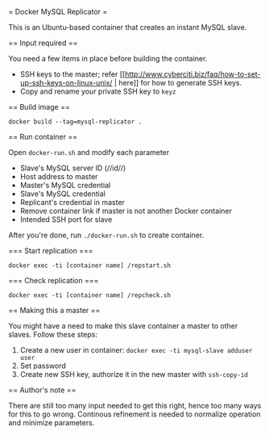 = Docker MySQL Replicator =

This is an Ubuntu-based container that creates an instant MySQL slave.

== Input required ==

You need a few items in place before building the container.

- SSH keys to the master; refer [[http://www.cyberciti.biz/faq/how-to-set-up-ssh-keys-on-linux-unix/ | here]]
for how to generate SSH keys.
 - Copy and rename your private SSH key to `keyz`

== Build image ==

`docker build --tag=mysql-replicator .`

== Run container ==

Open `docker-run.sh` and modify each parameter

- Slave's MySQL server ID (//id//)
- Host address to master
- Master's MySQL credential
- Slave's MySQL credential
- Replicant's credential in master
- Remove container link if master is not another Docker container
- Intended SSH port for slave

After you're done, run `./docker-run.sh` to create container.

=== Start replication ===

`docker exec -ti [container name] /repstart.sh`

=== Check replication ===

`docker exec -ti [container name] /repcheck.sh`

== Making this a master ==

You might have a need to make this slave container a master to other slaves.
Follow these steps:

1. Create a new user in container: `docker exec -ti mysql-slave adduser user`
1. Set password
1. Create new SSH key, authorize it in the new master with `ssh-copy-id`


== Author's note ==

There are still too many input needed to get this right, hence too many ways
for this to go wrong. Continous refinement is needed to normalize operation
and minimize parameters.
